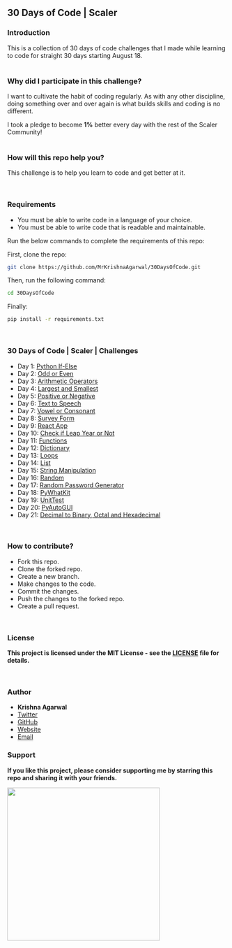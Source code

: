 ## 30 Days of Code | Scaler


### Introduction

This is a collection of 30 days of code challenges that I made while learning to code for straight 30 days starting August 18.
<br>
<br>


### Why did I participate in this challenge?

I want to cultivate the habit of coding regularly. As with any other discipline, doing something over and over again is what builds skills and coding is no different.

I took a pledge to become **1%** better every day with the rest of the Scaler Community!
<br>
<br>


### How will this repo help you?

This challenge is to help you learn to code and get better at it.

<br>

### Requirements

* You must be able to write code in a language of your choice.
* You must be able to write code that is readable and maintainable.

Run the below commands to complete the requirements of this repo:

First, clone the repo:

```bash
git clone https://github.com/MrKrishnaAgarwal/30DaysOfCode.git
```

Then, run the following command:

```bash
cd 30DaysOfCode
```
Finally:

```bash
pip install -r requirements.txt
```
<br>

### 30 Days of Code | Scaler | Challenges

- Day 1: [Python If-Else](https://github.com/MrKrishnaAgarwal/30DaysOfCode/tree/main/Day%201)
- Day 2: [Odd or Even](https://github.com/MrKrishnaAgarwal/30DaysOfCode/tree/main/Day%202)
- Day 3: [Arithmetic Operators](https://github.com/MrKrishnaAgarwal/30DaysOfCode/tree/main/Day%203)
- Day 4: [Largest and Smallest](https://github.com/MrKrishnaAgarwal/30DaysOfCode/tree/main/Day%204)
- Day 5: [Positive or Negative](https://github.com/MrKrishnaAgarwal/30DaysOfCode/tree/main/Day%205)
- Day 6: [Text to Speech](https://github.com/MrKrishnaAgarwal/30DaysOfCode/tree/main/Day%206)
- Day 7: [Vowel or Consonant](https://github.com/MrKrishnaAgarwal/30DaysOfCode/tree/main/Day%207)
- Day 8: [Survey Form](https://github.com/MrKrishnaAgarwal/30DaysOfCode/tree/main/Day%208)
- Day 9: [React App](https://github.com/MrKrishnaAgarwal/30DaysOfCode/tree/main/Day%209)
- Day 10: [Check if Leap Year or Not](https://github.com/MrKrishnaAgarwal/30DaysOfCode/tree/main/Day%2010)
- Day 11: [Functions](https://github.com/MrKrishnaAgarwal/30DaysOfCode/tree/main/Day%2011)
- Day 12: [Dictionary](https://github.com/MrKrishnaAgarwal/30DaysOfCode/tree/main/Day%2012)
- Day 13: [Loops](https://github.com/MrKrishnaAgarwal/30DaysOfCode/tree/main/Day%2013)
- Day 14: [List](https://github.com/MrKrishnaAgarwal/30DaysOfCode/tree/main/Day%2014)
- Day 15: [String Manipulation](https://github.com/MrKrishnaAgarwal/30DaysOfCode/tree/main/Day%2015)
- Day 16: [Random](https://github.com/MrKrishnaAgarwal/30DaysOfCode/tree/main/Day%2016)
- Day 17: [Random Password Generator](https://github.com/MrKrishnaAgarwal/30DaysOfCode/tree/main/Day%2017)
- Day 18: [PyWhatKit](https://github.com/MrKrishnaAgarwal/30DaysOfCode/tree/main/Day%2018)
- Day 19: [UnitTest](https://github.com/MrKrishnaAgarwal/30DaysOfCode/tree/main/Day%2019)
- Day 20: [PyAutoGUI](https://github.com/MrKrishnaAgarwal/30DaysOfCode/tree/main/Day%2020)
- Day 21: [Decimal to Binary, Octal and Hexadecimal](https://github.com/MrKrishnaAgarwal/30DaysOfCode/tree/main/Day%2021)
<br>

### How to contribute?

* Fork this repo.
* Clone the forked repo.
* Create a new branch.
* Make changes to the code.
* Commit the changes.
* Push the changes to the forked repo.
* Create a pull request.

<br>

### License

**This project is licensed under the MIT License - see the [LICENSE](/LICENSE) file for details.**

<br>


### Author

* **Krishna Agarwal**
* [Twitter](https://twitter.com/dmkrishnaa)
* [GitHub](https://github.com/mrkrishnaagarwal)
* [Website](https://mrkrishnaagarwal.github.io/)
* [Email](mailto:dmkrishna.agarwal@gmail.com)

### Support

**If you like this project, please consider supporting me by starring this repo and sharing it with your friends.**

<img src= "https://octodex.github.com/images/collabocats.jpg" width="350">